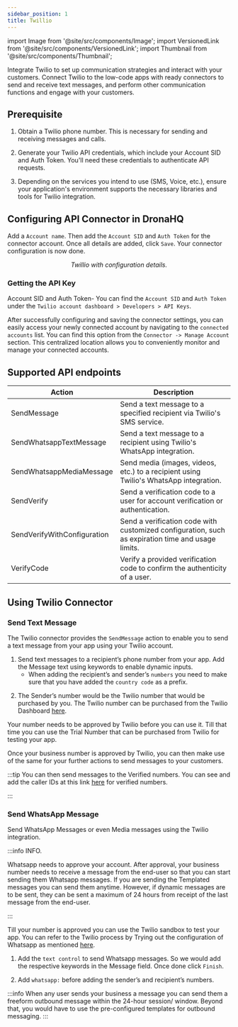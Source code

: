 ```yaml
---
sidebar_position: 1
title: Twillio
---
```

import Image from '@site/src/components/Image';
import VersionedLink from '@site/src/components/VersionedLink';
import Thumbnail from '@site/src/components/Thumbnail';


Integrate Twilio to set up communication strategies and interact with your customers. Connect Twilio to the low-code apps with ready connectors to send and receive text messages, and perform other communication functions and engage with your customers.

## Prerequisite

1. Obtain a Twilio phone number. This is necessary for sending and receiving messages and calls.

2. Generate your Twilio API credentials, which include your Account SID and Auth Token. You'll need these credentials to authenticate API requests.

3. Depending on the services you intend to use (SMS, Voice, etc.), ensure your application's environment supports the necessary libraries and tools for Twilio integration.

## Configuring API Connector in DronaHQ

Add a `Account name`. Then add the `Account SID` and `Auth Token` for the connector account. Once all details are added, click `Save`. Your connector configuration is now done.

<figure>
  <Thumbnail src="/img/reference/connectors/twillio/details.png" alt="Twillio with configuration details." />
  <figcaption align = "center"><i>Twillio with configuration details.</i></figcaption>
</figure>

### Getting the API Key
  Account SID and Auth Token- You can find the `Account SID` and `Auth Token` under the `Twilio account dashboard > Developers > API Keys`.
  <figure>
    <Thumbnail src="/img/reference/connectors/twillio/key.jpeg" alt="SendGrid api key" />
  </figure>



After successfully configuring and saving the connector settings, you can easily access your newly connected account by navigating to the `connected accounts` list. You can find this option from the `Connector -> Manage Account` section. This centralized location allows you to conveniently monitor and manage your connected accounts.

## Supported API endpoints

| Action                   | Description                                                                                                 |
|--------------------------|-------------------------------------------------------------------------------------------------------------|
| SendMessage              | Send a text message to a specified recipient via Twilio's SMS service.                                    |
| SendWhatsappTextMessage  | Send a text message to a recipient using Twilio's WhatsApp integration.                                   |
| SendWhatsappMediaMessage | Send media (images, videos, etc.) to a recipient using Twilio's WhatsApp integration.                     |
| SendVerify               | Send a verification code to a user for account verification or authentication.                             |
| SendVerifyWithConfiguration | Send a verification code with customized configuration, such as expiration time and usage limits.       |
| VerifyCode               | Verify a provided verification code to confirm the authenticity of a user.                                 |

## Using Twilio Connector

### Send Text Message

The Twilio connector provides the `SendMessage` action to enable you to send a text message from your app using your Twilio account.

1. Send text messages to a recipient’s phone number from your app. Add the Message text using keywords to enable dynamic inputs.
    - When adding the recipient’s and sender’s `numbers` you need to make sure that you have added the `country code` as a prefix.

  <figure>
    <Thumbnail src="/img/reference/connectors/twillio/config.jpeg" alt="SendGrid api key" />
  </figure>

2. The Sender’s number would be the Twilio number that would be purchased by you. The Twilio number can be purchased from the Twilio Dashboard [here](https://www.twilio.com/console). 

Your number needs to be approved by Twilio before you can use it. Till that time you can use the Trial Number that can be purchased from Twilio for testing your app.

  <figure>
    <Thumbnail src="/img/reference/connectors/twillio/dashboard.jpeg" alt="Twillio Dashboard" />
  </figure>

Once your business number is approved by Twilio, you can then make use of the same for your further actions to send messages to your customers.

:::tip
You can then send messages to the Verified numbers. You can see and add the caller IDs at this link [here](https://www.twilio.com/login?g=%2Fconsole%2Fphone-numbers%2Fverified%3F&t=77116121c4d2030f5408db581cc8c5537e4840442bff826e0c5f6e7aa85bb694) for verified numbers.

:::


### Send WhatsApp Message

Send WhatsApp Messages or even Media messages using the Twilio integration.


:::info INFO.

Whatsapp needs to approve your account. After approval, your business number needs to receive a message from the end-user so that you can start sending them Whatsapp messages. If you are sending the Templated messages you can send them anytime. However, if dynamic messages are to be sent, they can be sent a maximum of 24 hours from receipt of the last message from the end-user.

:::


Till your number is approved you can use the Twilio sandbox to test your app. You can refer to the Twilio process by Trying out the configuration of Whatsapp as mentioned [here](https://www.twilio.com/login?g=%2Fconsole%2Fsms%2Fwhatsapp%2Flearn%3F&t=f8ac1360bcde721e2e5d56ee98dc6b802a45b3aaa9b8b32b418cb431010b9d60).

1. Add the `text control` to send Whatsapp messages. So we would add the respective keywords in the Message field. Once done click `Finish`.

2. Add `whatsapp:` before adding the sender’s and recipient’s numbers.

<figure>
    <Thumbnail src="/img/reference/connectors/twillio/keyword.jpeg" alt="Twillio Keyword config" />
</figure>

:::info 
When any user sends your business a message you can send them a freeform outbound message within the 24-hour session/ window. Beyond that, you would have to use the pre-configured templates for outbound messaging. 
:::

<figure>
    <Thumbnail src="/img/reference/connectors/twillio/message.jpeg" alt="Twillio message sent to whatsaap number" />
</figure>